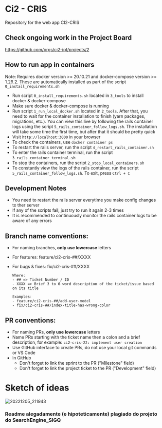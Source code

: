 # Ci2 - CRIS
Repository for the web app CI2-CRIS

## Check ongoing work in the Project Board
https://github.com/orgs/ci2-ipt/projects/2

## How to run app in containers
Note: Requires docker version >= 20.10.21 and docker-compose version >= 1.29.2. These are automatically installed as part of the script `0_install_requirements.sh`
- Run script `0_install_requirements.sh` located in `3_tools` to install docker & docker-compose
- Make sure docker & docker-compose is running
- Run script `1_run_local_docker.sh` located in `2_tools`. After that, you need to wait for the container installation to finish (yarn packages, migrations, etc.). You can view this live by following the rails container logs using the script `5_rails_container_follow_logs.sh`. The installation will take some time the first time, but after that it should be pretty quick
- Visit `http://localhost:3000` in your browser
- To check the containers, use `docker container ps`
- To restart the rails server, run the script `4_restart_rails_container.sh`
- To enter the rails container terminal, run the script `3_rails_container_terminal.sh`
- To stop the containers, run the script `2_stop_local_containers.sh`
- To constantly view the logs of the rails container, run the script `5_rails_container_follow_logs.sh`. To exit, press `Ctrl + C`

## Development Notes
- You need to restart the rails server everytime you make config changes to ther server
- If any of the scripts fail, just try to run it again 2-3 times
- It is recommended to continuously monitor the rails container logs to be aware of any errors

## Branch name conventions:

- For naming branches, **only use lowercase** letters 
- For features: feature/ci2-cris-##/XXXX
- For bugs & fixes: fix/ci2-cris-##/XXXX

      Where:
      - ## => Ticket Number / ID
      - XXXX => Brief 3 to 6 word description of the ticket/issue based on its title
      
      Examples:
      - feature/ci2-cris-##/add-user-model
      - fix/ci2-cris-##/index-title-has-wrong-color

## PR conventions:
- For naming PRs, **only use lowercase** letters
- Name PRs starting with the ticket name then a colon and a brief description, for example: `ci2-cris-22: implement user creation`
- Use GitHub interface to create PRs, do not use your local git commands or VS Code
- In GitHub
  - Don't forget to link the sprint to the PR ("Milestone" field)
  - Don't forget to link the project ticket to the PR ("Development" field)
# Sketch of ideas

![20221205_211943](https://user-images.githubusercontent.com/113514374/205775943-9ee4056a-c98f-4c66-a47c-de1ce866f71a.jpg)

### Readme alegadamente (e hipoteticamente) plagiado do projeto do SearchEngine_SIGQ 
